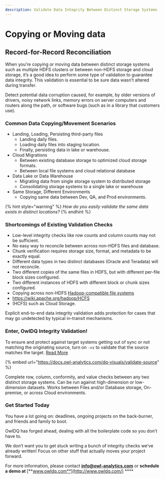 ```yaml
---
description: Validate Data Integrity Between Distinct Storage Systems
---
```


# Copying or Moving data

## Record-for-Record Reconciliation

When you’re copying or moving data between distinct storage systems such as multiple HDFS clusters or between non-HDFS storage and cloud storage, it’s a good idea to perform some type of validation to guarantee data integrity. This validation is essential to be sure data wasn’t altered during transfer.

Detect potential data corruption caused, for example, by older versions of drivers, noisy network links, memory errors on server computers and routers along the path, or software bugs \(such as in a library that customers use\).

### Common Data Copying/Movement Scenarios 

* Landing, Loading, Persisting third-party files
  * Landing daily files. 
  * Loading daily files into staging location. 
  * Finally, persisting data in lake or warehouse.
* Cloud Migrations  
  * Between existing database storage to optimized cloud storage formats.
  * Between local file systems and cloud relational database 
* Data Lake or Data Warehouse
  * Migrating data from single storage system to distributed storage
  * Consolidating storage systems to a single lake or warehouse
* Same Storage, Different Environments 
  * Copying same data between Dev, QA, and Prod environments.

{% hint style="warning" %}
_How do you easily validate the same data exists in distinct locations?_ 
{% endhint %}

### Shortcomings of Existing Validation Checks

* Low-level integrity checks like row counts and column counts may not be sufficient.
* No easy way to reconcile between across non-HDFS files and database.
* Chunk verification requires storage size, format, and metadata to be exactly equal.
* Different data types in two distinct databases \(Oracle and Teradata\) will not reconcile.
* Two different copies of the same files in HDFS, but with different per-file block sizes configured.
* Two different instances of HDFS with different block or chunk sizes configured.
* Copying across non-HDFS [Hadoop-compatible file systems](https://wiki.apache.org/hadoop/HCFS)
* https://wiki.apache.org/hadoop/HCFS
* \(HCFS\) such as Cloud Storage.

Explicit end-to-end data integrity validation adds protection for cases that may go undetected by typical in-transit mechanisms. 

### Enter, OwlDQ Integrity Validation!

To ensure and protect against target systems getting out of sync or not matching the originating source, turn on `-vs` to validate that the source matches the target. [Read More](https://docs.owl-analytics.com/dq-visuals/validate-source)

{% embed url="https://docs.owl-analytics.com/dq-visuals/validate-source" %}

Complete row, column, conformity, and value checks between any two distinct storage systems. Can be run against high-dimension or low-dimension datasets. Works between Files and/or Database storage, On-premise, or across Cloud environments. 

### **Get Started Today**

You have a lot going on: deadlines, ongoing projects on the back-burner, and friends and family to boot.

OwlDQ has forged ahead, dealing with all the boilerplate code so you don’t have to.

We don’t want you to get stuck writing a bunch of integrity checks we’ve already written!  Focus on other stuff that actually moves your project forward.

For more information, please contact **info@owl-analytics.com** or **schedule a demo at** [**www.owldq.com**](http://www.owldq.com/) ****

















